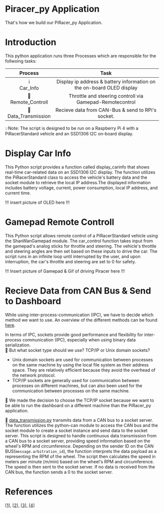 # Piracer_py Application

That's how we build our PiRacer_py Application. 

# Introduction

This python application runs three Processes which are responsible for the follwoing tasks: 

|Process			   |Task																	|
|:--------------------:|:----------------------------------------------------------------------:|
| ℹ️ <br>Car_Info		   | Display ip address & battery information on the on-board OLED display	|         
| 🛞 <br> Remote_Controll   | Throttle and steering controll via Gamepad-Remotecontrol    			|
| 📡 <br> Data_Transmission | Recieve data from CAN-Bus & send to RPi's socket. 				|

💡Note: The script is designed to be run on a Raspberry Pi 4 with a PiRacerStandard vehicle and an SSD1306 I2C on-board display. 

# Display Car Info
This Python script provides a function called display_carinfo that shows real-time car-related data on an SSD1306 I2C display. The function utilizes the PiRacerStandard class to access the vehicle's battery data and the socket module to retrieve the local IP address.The displayed information includes battery voltage, current, power consumption, local IP address, and current time. <br>

!!! insert picture of OLED here !!! <br>

# Gamepad Remote Controll 
This Python script allows remote control of a PiRacerStandard vehicle using the ShanWanGamepad module. The car_control function takes input from the gamepad's analog sticks for throttle and steering. The vehicle's throttle and steering angles are then set based on these inputs to drive the car. The script runs in an infinite loop until interrupted by the user, and upon interruption, the car's throttle and steering are set to 0 for safety. <br>

!!! Insert picture of Gamepad & Gif of driving Piracer here !!! <br>

# Recieve Data from CAN Bus & Send to Dashboard

While using inter-process-communication (IPC), we have to decide which method we want to use.
An overview of the different methods can be found [here](../docs/Inter-Process-Communication.md).

In terms of IPC, sockets provide good performance and flexibility for inter-process communication (IPC), especially when using binary data serialization. <br>
🤔 But what socket type should we use? TCP/IP or Unix domain sockets? 
- Unix domain sockets are used for communication between processes on the same machine by using the local file system as their address space. They are relatively efficient because they avoid the overhead of the network protocol.
- TCP/IP sockets are generally used for communication between processes on different machines, but can also been used for the communication between processes on the same machine. 

🤯 We made the decision to choose the TCP/IP socket because we want to be able to run the dashboard on a different machine than the PiRacer_py application. </a>
<br>


📡 [data_transmission.py](../app/piracer_py/data_transmission.py) transmits data from a CAN bus to a socket server. The function utilizes the python-can module to access the CAN bus and the socket module to create a socket instance and send data to the socket server.
This script is designed to handle continuous data transmission from a CAN bus to a socket server, providing speed information based on the wheel's RPM and circumference.
Depending on the sender ID on the CAN BUS(`message.arbitration_id`), the function interprets the data payload as a representing the RPM of the wheel.
The script then calculates the speed in meters per minute (m/min) based on the wheel's RPM and circumference. The speed is then sent to the socket server.
If no data is received from the CAN bus, the function sends a 0 to the socket server.

# References
[[1]](https://docs.python.org/3/library/multiprocessing.html), 
[[2]](https://python-can.readthedocs.io/en/stable/), 
[[3]](https://realpython.com/python-sockets/), 
[[4]](https://docs.python.org/3/library/socket.html)

